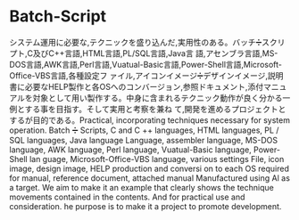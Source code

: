 # Batch-Script
システム運用に必要な,テクニックを盛り込んだ,実用性のある。バッチ➗スクリプト,C及びC++言語,HTML言語,PL/SQL言語,Java言 語,アセンブラ言語,MS-DOS言語,AWK言語,Perl言語,Vuatual-Basic言語,Power-Shell言語,Microsoft-Office-VBS言語,各種設定フ ァイル,アイコンイメージ➗デザインイメージ,説明書に必要なHELP製作と各OSへのコンバージョン,参照ドキュメント,添付マニュ アルを対象として用い製作する。中身に含まれるテクニック動作が良く分かる一例とする事を目指す。そして実用と考察を兼ね て,開発を進めるプロジェクトとするが目的である。Practical, incorporating techniques necessary for system operation.  Batch ➗ Scripts, C and C ++ languages, HTML languages, PL / SQL languages, Java language Language, assembler language, MS-DOS language, AWK language, Perl language, Vuatual-Basic language, Power-Shell lan guage, Microsoft-Office-VBS language, various settings File, icon image, design image, HELP production and conversi on to each OS required for manual, reference document, attached manual Manufactured using Al as a target. We aim to  make it an example that clearly shows the technique movements contained in the contents. And for practical use and  consideration. he purpose is to make it a project to promote development.
